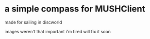 # a simple compass for MUSHClient #

made for sailing in discworld

images weren't that important
i'm tired
will fix it
soon
